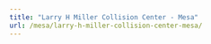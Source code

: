 ```yaml
---
title: "Larry H Miller Collision Center - Mesa"
url: /mesa/larry-h-miller-collision-center-mesa/
---
```

